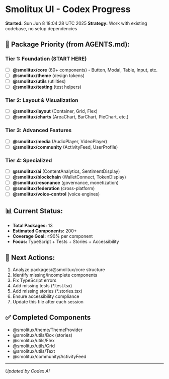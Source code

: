 # Smolitux UI - Codex Progress

**Started:** Sun Jun  8 18:04:28 UTC 2025
**Strategy:** Work with existing codebase, no setup dependencies

## 🎯 Package Priority (from AGENTS.md):

### Tier 1: Foundation (START HERE)
- [ ] **@smolitux/core** (60+ components) - Button, Modal, Table, Input, etc.
- [ ] **@smolitux/theme** (design tokens)
- [ ] **@smolitux/utils** (utilities)
- [ ] **@smolitux/testing** (test helpers)

### Tier 2: Layout & Visualization
- [ ] **@smolitux/layout** (Container, Grid, Flex)
- [ ] **@smolitux/charts** (AreaChart, BarChart, PieChart, etc.)

### Tier 3: Advanced Features  
- [ ] **@smolitux/media** (AudioPlayer, VideoPlayer)
- [ ] **@smolitux/community** (ActivityFeed, UserProfile)

### Tier 4: Specialized
- [ ] **@smolitux/ai** (ContentAnalytics, SentimentDisplay)
- [ ] **@smolitux/blockchain** (WalletConnect, TokenDisplay)
- [ ] **@smolitux/resonance** (governance, monetization)
- [ ] **@smolitux/federation** (cross-platform)
- [ ] **@smolitux/voice-control** (voice engines)

## 📊 Current Status:
- **Total Packages:** 13
- **Estimated Components:** 200+
- **Coverage Goal:** ≥90% per component
- **Focus:** TypeScript + Tests + Stories + Accessibility

## 🚀 Next Actions:
1. Analyze packages/@smolitux/core structure
2. Identify missing/incomplete components
3. Fix TypeScript errors
4. Add missing tests (*.test.tsx)
5. Add missing stories (*.stories.tsx)  
6. Ensure accessibility compliance
7. Update this file after each session

## ✅ Completed Components
- @smolitux/theme/ThemeProvider
- @smolitux/utils/Box (stories)
- @smolitux/utils/Flex
- @smolitux/utils/Grid
- @smolitux/utils/Text
- @smolitux/community/ActivityFeed

---
*Updated by Codex AI*
